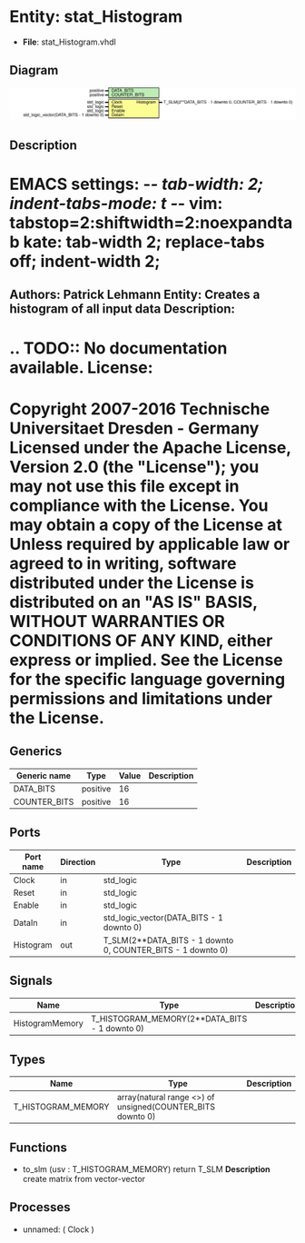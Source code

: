 # Entity: stat_Histogram

- **File**: stat_Histogram.vhdl
## Diagram

![Diagram](stat_Histogram.svg "Diagram")
## Description

EMACS settings: -*-  tab-width: 2; indent-tabs-mode: t -*-
vim: tabstop=2:shiftwidth=2:noexpandtab
kate: tab-width 2; replace-tabs off; indent-width 2;
=============================================================================
Authors:					Patrick Lehmann
Entity:					Creates a histogram of all input data
Description:
-------------------------------------
.. TODO:: No documentation available.
License:
=============================================================================
Copyright 2007-2016 Technische Universitaet Dresden - Germany
Licensed under the Apache License, Version 2.0 (the "License");
you may not use this file except in compliance with the License.
You may obtain a copy of the License at
Unless required by applicable law or agreed to in writing, software
distributed under the License is distributed on an "AS IS" BASIS,
WITHOUT WARRANTIES OR CONDITIONS OF ANY KIND, either express or implied.
See the License for the specific language governing permissions and
limitations under the License.
=============================================================================
## Generics

| Generic name | Type     | Value | Description |
| ------------ | -------- | ----- | ----------- |
| DATA_BITS    | positive | 16    |             |
| COUNTER_BITS | positive | 16    |             |
## Ports

| Port name | Direction | Type                                                        | Description |
| --------- | --------- | ----------------------------------------------------------- | ----------- |
| Clock     | in        | std_logic                                                   |             |
| Reset     | in        | std_logic                                                   |             |
| Enable    | in        | std_logic                                                   |             |
| DataIn    | in        | std_logic_vector(DATA_BITS - 1 downto 0)                    |             |
| Histogram | out       | T_SLM(2**DATA_BITS - 1 downto 0, COUNTER_BITS - 1 downto 0) |             |
## Signals

| Name            | Type                                          | Description |
| --------------- | --------------------------------------------- | ----------- |
| HistogramMemory | T_HISTOGRAM_MEMORY(2**DATA_BITS - 1 downto 0) |             |
## Types

| Name               | Type                                                        | Description |
| ------------------ | ----------------------------------------------------------- | ----------- |
| T_HISTOGRAM_MEMORY | array(natural range <>) of unsigned(COUNTER_BITS downto 0)  |             |
## Functions
- to_slm <font id="function_arguments">(usv : T_HISTOGRAM_MEMORY) </font> <font id="function_return">return T_SLM </font>
**Description**
create matrix from vector-vector
## Processes
- unnamed: ( Clock )
